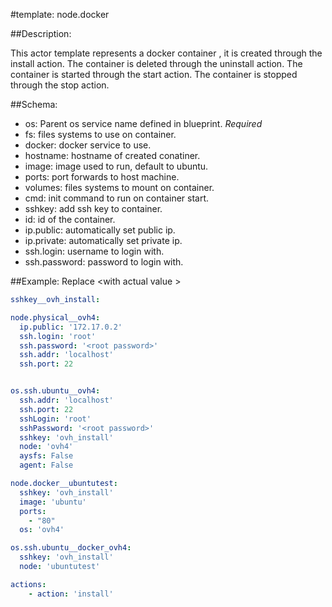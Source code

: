 #template: node.docker

##Description:

This actor template represents a docker container , it is created through the install action. 
The container is deleted through the uninstall action. 
The container is started through the start action. 
The container is stopped through the stop action. 



##Schema:
 - os: Parent os service name defined in blueprint. *Required*
 - fs: files systems to use on container.
 - docker: docker service to use.
 - hostname: hostname of created conatiner.
 - image: image used to run, default to ubuntu.
 - ports: port forwards to host machine.
 - volumes: files systems to mount on container.
 - cmd: init command to run on container start.
 - sshkey: add ssh key to container.
 - id: id of the container.
 - ip.public: automatically set public ip.
 - ip.private: automatically set private ip.
 - ssh.login: username to login with.
 - ssh.password: password to login with.

##Example:
Replace \<with actual value \>
```yaml
sshkey__ovh_install:

node.physical__ovh4:
  ip.public: '172.17.0.2'
  ssh.login: 'root'
  ssh.password: '<root password>'
  ssh.addr: 'localhost'
  ssh.port: 22


os.ssh.ubuntu__ovh4:
  ssh.addr: 'localhost'
  ssh.port: 22
  sshLogin: 'root'
  sshPassword: '<root password>'
  sshkey: 'ovh_install'
  node: 'ovh4'
  aysfs: False
  agent: False

node.docker__ubuntutest:
  sshkey: 'ovh_install'
  image: 'ubuntu'
  ports:
    - "80"
  os: 'ovh4'

os.ssh.ubuntu__docker_ovh4:
  sshkey: 'ovh_install'
  node: 'ubuntutest'

actions:
    - action: 'install'
```